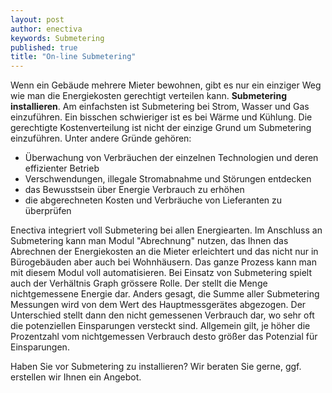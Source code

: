 ```yaml
---
layout: post
author: enectiva
keywords: Submetering
published: true
title: "On-line Submetering"
---
```



Wenn ein Gebäude mehrere Mieter bewohnen, gibt es nur ein einziger Weg wie man die Energiekosten gerechtigt verteilen kann. **Submetering installieren**. Am einfachsten ist Submetering bei Strom, Wasser und Gas einzuführen. Ein bisschen schwieriger ist es bei Wärme und Kühlung. Die gerechtigte Kostenverteilung ist nicht der einzige Grund um Submetering einzuführen. Unter andere Gründe gehören:

- Überwachung von Verbräuchen der einzelnen Technologien und deren effizienter Betrieb
- Verschwendungen, illegale Stromabnahme und Störungen entdecken
- das Bewusstsein über Energie Verbrauch zu erhöhen
- die abgerechneten Kosten und Verbräuche von Lieferanten zu überprüfen 

Enectiva integriert voll Submetering bei allen Energiearten. Im Anschluss an Submetering kann man Modul "Abrechnung" nutzen, das Ihnen das Abrechnen der Energiekosten an die Mieter erleichtert und das nicht nur in Bürogebäuden aber auch bei Wohnhäusern. Das ganze Prozess kann man mit diesem Modul voll automatisieren. Bei Einsatz von Submetering spielt auch der Verhältnis Graph grössere Rolle. Der stellt die Menge nichtgemessene Energie dar. Anders gesagt, die Summe aller Submetering Messungen wird von dem Wert des Hauptmessgerätes abgezogen. Der Unterschied stellt dann den nicht gemessenen Verbrauch dar, wo sehr oft die potenziellen Einsparungen versteckt sind. Allgemein gilt, je höher die Prozentzahl vom nichtgemessen Verbrauch desto größer das Potenzial für Einsparungen.

Haben Sie vor Submetering zu installieren? Wir beraten Sie gerne, ggf. erstellen wir Ihnen ein Angebot.
